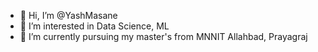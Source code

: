 - 👋 Hi, I’m @YashMasane
- 👀 I’m interested in Data Science, ML
- 🌱 I’m currently pursuing my master's from MNNIT Allahbad, Prayagraj
 

<!---
YashMasane/YashMasane is a ✨ special ✨ repository because its `README.md` (this file) appears on your GitHub profile.
You can click the Preview link to take a look at your changes.
--->
